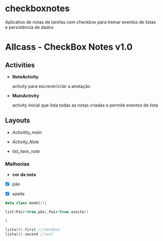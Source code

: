 # checkboxnotes
Aplicativo de notas de tarefas com checkbox para treinar eventos de listas e persistência de dados

# Allcass - CheckBox Notes v1.0

## Activities

- **NoteActivity**
  
  activity para escrever/criar a anotação
  
- **MainActivity**
  
  activity inicial que lista todas as notas criadas e permite eventos de lista
  

## Layouts

- *Activitity_main*
  
- *Activity_Note*
  
- *list_item_note*
  

### Melhorias

- **cor da nota**

- [x] pão
  
- [x] azeite
  

```kotlin
data class model(){

list(Pair(true,pão),Pair(true,azeite))    

}

lista[0].first //checkbox
lista[0].second //text
```
